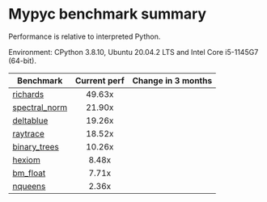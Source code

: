 # Mypyc benchmark summary

Performance is relative to interpreted Python.

Environment: CPython 3.8.10, Ubuntu 20.04.2 LTS and Intel Core i5-1145G7 (64-bit).

| Benchmark | Current perf | Change in 3 months |
| --- | :---: | :---: |
| [richards](benchmarks/richards.md) | 49.63x |  |
| [spectral_norm](benchmarks/spectral_norm.md) | 21.90x |  |
| [deltablue](benchmarks/deltablue.md) | 19.26x |  |
| [raytrace](benchmarks/raytrace.md) | 18.52x |  |
| [binary_trees](benchmarks/binary_trees.md) | 10.26x |  |
| [hexiom](benchmarks/hexiom.md) | 8.48x |  |
| [bm_float](benchmarks/bm_float.md) | 7.71x |  |
| [nqueens](benchmarks/nqueens.md) | 2.36x |  |
